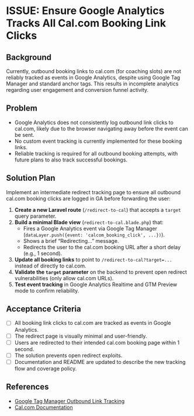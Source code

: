 # ISSUE: Ensure Google Analytics Tracks All Cal.com Booking Link Clicks

## Background
Currently, outbound booking links to cal.com (for coaching slots) are not reliably tracked as events in Google Analytics, despite using Google Tag Manager and standard anchor tags. This results in incomplete analytics regarding user engagement and conversion funnel activity.

## Problem
- Google Analytics does not consistently log outbound link clicks to cal.com, likely due to the browser navigating away before the event can be sent.
- No custom event tracking is currently implemented for these booking links.
- Reliable tracking is required for all outbound booking attempts, with future plans to also track successful bookings.

## Solution Plan
Implement an intermediate redirect tracking page to ensure all outbound cal.com booking clicks are logged in GA before forwarding the user:

1. **Create a new Laravel route** (`/redirect-to-cal`) that accepts a `target` query parameter.
2. **Build a minimal Blade view** (`redirect-to-cal.blade.php`) that:
    - Fires a Google Analytics event via Google Tag Manager (`dataLayer.push({event: 'calcom_booking_click', ...})`).
    - Shows a brief “Redirecting...” message.
    - Redirects the user to the cal.com booking URL after a short delay (e.g., 1 second).
3. **Update all booking links** to point to `/redirect-to-cal?target=...` instead of directly to cal.com.
4. **Validate the `target` parameter** on the backend to prevent open redirect vulnerabilities (only allow cal.com URLs).
5. **Test event tracking** in Google Analytics Realtime and GTM Preview mode to confirm reliability.

## Acceptance Criteria
- [ ] All booking link clicks to cal.com are tracked as events in Google Analytics.
- [ ] The redirect page is visually minimal and user-friendly.
- [ ] Users are redirected to their intended cal.com booking page within 1 second.
- [ ] The solution prevents open redirect exploits.
- [ ] Documentation and README are updated to describe the new tracking flow and coverage policy.

## References
- [Google Tag Manager Outbound Link Tracking](https://support.google.com/tagmanager/answer/6106960?hl=en)
- [Cal.com Documentation](https://docs.cal.com/)
